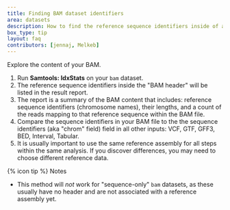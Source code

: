 ```yaml
---
title: Finding BAM dataset identifiers
area: datasets
description: How to find the reference sequence identifiers inside of a BAM file
box_type: tip
layout: faq
contributors: [jennaj, Melkeb]
---
```


Explore the content of your BAM.
1. Run **Samtools: IdxStats** on your `bam` dataset.
2. The reference sequence identifiers inside the "BAM header" will be listed in the result report. 
3. The report is a summary of the BAM content that includes: reference sequence identifiers (chromosome names), their lengths, and a count of the reads mapping to that reference sequence within the BAM file.
4. Compare the sequence identifiers in your BAM file to the the sequence identifiers (aka "chrom" field) field in all other inputs: VCF, GTF, GFF3, BED, Interval, Tabular.
5. It is usually important to use the same reference assembly for all steps within the same analysis. If you discover differences, you may need to choose different reference data.

{% icon tip %} Notes
* This method will *not* work for "sequence-only" `bam` datasets, as these usually have no header and are not associated with a reference assembly yet.
